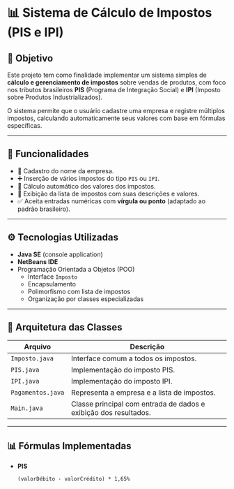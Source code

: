 # 📊 Sistema de Cálculo de Impostos (PIS e IPI)

## 🎯 Objetivo

Este projeto tem como finalidade implementar um sistema simples de **cálculo e gerenciamento de impostos** sobre vendas de produtos, com foco nos tributos brasileiros **PIS** (Programa de Integração Social) e **IPI** (Imposto sobre Produtos Industrializados).

O sistema permite que o usuário cadastre uma empresa e registre múltiplos impostos, calculando automaticamente seus valores com base em fórmulas específicas.

---

## 🧱 Funcionalidades

- 📌 Cadastro do nome da empresa.
- ➕ Inserção de vários impostos do tipo `PIS` ou `IPI`.
- 🧮 Cálculo automático dos valores dos impostos.
- 🧾 Exibição da lista de impostos com suas descrições e valores.
- ✅ Aceita entradas numéricas com **vírgula ou ponto** (adaptado ao padrão brasileiro).

---

## ⚙️ Tecnologias Utilizadas

- **Java SE** (console application)
- **NetBeans IDE**
- Programação Orientada a Objetos (POO)
  - Interface `Imposto`
  - Encapsulamento
  - Polimorfismo com lista de impostos
  - Organização por classes especializadas

---

## 📐 Arquitetura das Classes

| Arquivo         | Descrição |
|-----------------|-----------|
| `Imposto.java`  | Interface comum a todos os impostos. |
| `PIS.java`      | Implementação do imposto PIS. |
| `IPI.java`      | Implementação do imposto IPI. |
| `Pagamentos.java` | Representa a empresa e a lista de impostos. |
| `Main.java`     | Classe principal com entrada de dados e exibição dos resultados. |

---

## 📊 Fórmulas Implementadas

- **PIS**  
  ```plaintext
  (valorDébito - valorCrédito) * 1,65%

